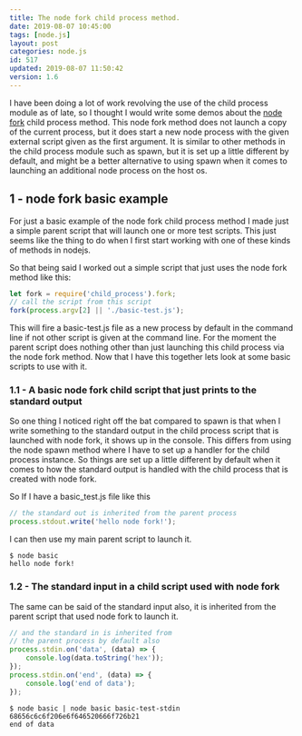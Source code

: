 ```yaml
---
title: The node fork child process method.
date: 2019-08-07 10:45:00
tags: [node.js]
layout: post
categories: node.js
id: 517
updated: 2019-08-07 11:50:42
version: 1.6
---
```


I have been doing a lot of work revolving the use of the child process module as of late, so I thought I would write some demos about the [node fork](https://nodejs.org/api/child_process.html#child_process_child_process_fork_modulepath_args_options) child process method. This node fork method does not launch a copy of the current process, but it does start a new node process with the given external script given as the first argument. It is similar to other methods in the child process module such as spawn, but it is set up a little different by default, and might be a better alternative to using spawn when it comes to launching an additional node process on the host os.

<!-- more -->


## 1 - node fork basic example

For just a basic example of the node fork child process method I made just a simple parent script that will launch one or more test scripts. This just seems like the thing to do when I first start working with one of these kinds of methods in nodejs.


So that being said I worked out a simple script that just uses the node fork method like this:
```js
let fork = require('child_process').fork;
// call the script from this script
fork(process.argv[2] || './basic-test.js');
```

This will fire a basic-test.js file as a new process by default in the command line if not other script is given at the command line. For the moment the parent script does nothing other than just launching this child process via the node fork method. Now that I have this together lets look at some basic scripts to use with it.

### 1.1 - A basic node fork child script that just prints to the standard output

So one thing I noticed right off the bat compared to spawn is that when I write something to the standard output in the child process script that is launched with node fork, it shows up in the console. This differs from using the node spawn method where I have to set up a handler for the child process instance. So things are set up a little different by default when it comes to how the standard output is handled with the child process that is created with node fork.

So If I have a basic_test.js file like this
```js
// the standard out is inherited from the parent process
process.stdout.write('hello node fork!');
```

I can then use my main parent script to launch it.
```
$ node basic
hello node fork!
```

### 1.2 - The standard input in a child script used with node fork

The same can be said of the standard input also, it is inherited from the parent script that used node fork to launch it.

```js
// and the standard in is inherited from
// the parent process by default also
process.stdin.on('data', (data) => {
    console.log(data.toString('hex'));
});
process.stdin.on('end', (data) => {
    console.log('end of data');
});
```

```
$ node basic | node basic basic-test-stdin 
68656c6c6f206e6f646520666f726b21
end of data
```
